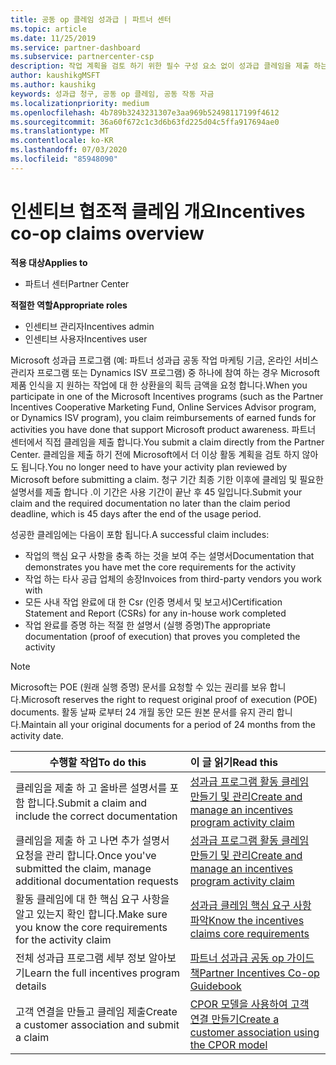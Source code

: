 ```yaml
---
title: 공동 op 클레임 성과급 | 파트너 센터
ms.topic: article
ms.date: 11/25/2019
ms.service: partner-dashboard
ms.subservice: partnercenter-csp
description: 작업 계획을 검토 하기 위한 필수 구성 요소 없이 성과급 클레임을 제출 하는 방법에 대해 알아봅니다.
author: kaushikgMSFT
ms.author: kaushikg
keywords: 성과급 청구, 공동 op 클레임, 공동 작동 자금
ms.localizationpriority: medium
ms.openlocfilehash: 4b789b3243231307e3aa969b52498117199f4612
ms.sourcegitcommit: 36a60f672c1c3d6b63fd225d04c5ffa917694ae0
ms.translationtype: MT
ms.contentlocale: ko-KR
ms.lasthandoff: 07/03/2020
ms.locfileid: "85948090"
---
```

# <a name="incentives-co-op-claims-overview"></a><span data-ttu-id="dc4c3-104">인센티브 협조적 클레임 개요</span><span class="sxs-lookup"><span data-stu-id="dc4c3-104">Incentives co-op claims overview</span></span>

<span data-ttu-id="dc4c3-105">**적용 대상**</span><span class="sxs-lookup"><span data-stu-id="dc4c3-105">**Applies to**</span></span>

- <span data-ttu-id="dc4c3-106">파트너 센터</span><span class="sxs-lookup"><span data-stu-id="dc4c3-106">Partner Center</span></span>

<span data-ttu-id="dc4c3-107">**적절한 역할**</span><span class="sxs-lookup"><span data-stu-id="dc4c3-107">**Appropriate roles**</span></span>

- <span data-ttu-id="dc4c3-108">인센티브 관리자</span><span class="sxs-lookup"><span data-stu-id="dc4c3-108">Incentives admin</span></span>
- <span data-ttu-id="dc4c3-109">인센티브 사용자</span><span class="sxs-lookup"><span data-stu-id="dc4c3-109">Incentives user</span></span>

<span data-ttu-id="dc4c3-110">Microsoft 성과급 프로그램 (예: 파트너 성과급 공동 작업 마케팅 기금, 온라인 서비스 관리자 프로그램 또는 Dynamics ISV 프로그램) 중 하나에 참여 하는 경우 Microsoft 제품 인식을 지 원하는 작업에 대 한 상환을의 획득 금액을 요청 합니다.</span><span class="sxs-lookup"><span data-stu-id="dc4c3-110">When you participate in one of the Microsoft Incentives programs (such as the Partner Incentives Cooperative Marketing Fund, Online Services Advisor program, or Dynamics ISV program), you claim reimbursements of earned funds for activities you have done that support Microsoft product awareness.</span></span> <span data-ttu-id="dc4c3-111">파트너 센터에서 직접 클레임을 제출 합니다.</span><span class="sxs-lookup"><span data-stu-id="dc4c3-111">You submit a claim directly from the Partner Center.</span></span> <span data-ttu-id="dc4c3-112">클레임을 제출 하기 전에 Microsoft에서 더 이상 활동 계획을 검토 하지 않아도 됩니다.</span><span class="sxs-lookup"><span data-stu-id="dc4c3-112">You no longer need to have your activity plan reviewed by Microsoft before submitting a claim.</span></span> <span data-ttu-id="dc4c3-113">청구 기간 최종 기한 이후에 클레임 및 필요한 설명서를 제출 합니다 .이 기간은 사용 기간이 끝난 후 45 일입니다.</span><span class="sxs-lookup"><span data-stu-id="dc4c3-113">Submit your claim and the required documentation no later than the claim period deadline, which is 45 days after the end of the usage period.</span></span>

<span data-ttu-id="dc4c3-114">성공한 클레임에는 다음이 포함 됩니다.</span><span class="sxs-lookup"><span data-stu-id="dc4c3-114">A successful claim includes:</span></span>

- <span data-ttu-id="dc4c3-115">작업의 핵심 요구 사항을 충족 하는 것을 보여 주는 설명서</span><span class="sxs-lookup"><span data-stu-id="dc4c3-115">Documentation that demonstrates you have met the core requirements for the activity</span></span>
- <span data-ttu-id="dc4c3-116">작업 하는 타사 공급 업체의 송장</span><span class="sxs-lookup"><span data-stu-id="dc4c3-116">Invoices from third-party vendors you work with</span></span>
- <span data-ttu-id="dc4c3-117">모든 사내 작업 완료에 대 한 Csr (인증 명세서 및 보고서)</span><span class="sxs-lookup"><span data-stu-id="dc4c3-117">Certification Statement and Report (CSRs) for any in-house work completed</span></span>
- <span data-ttu-id="dc4c3-118">작업 완료를 증명 하는 적절 한 설명서 (실행 증명)</span><span class="sxs-lookup"><span data-stu-id="dc4c3-118">The appropriate documentation (proof of execution) that proves you completed the activity</span></span> 

>[!NOTE]
><span data-ttu-id="dc4c3-119">Microsoft는 POE (원래 실행 증명) 문서를 요청할 수 있는 권리를 보유 합니다.</span><span class="sxs-lookup"><span data-stu-id="dc4c3-119">Microsoft reserves the right to request original proof of execution (POE) documents.</span></span> <span data-ttu-id="dc4c3-120">활동 날짜 로부터 24 개월 동안 모든 원본 문서를 유지 관리 합니다.</span><span class="sxs-lookup"><span data-stu-id="dc4c3-120">Maintain all your original documents for a period of 24 months from the activity date.</span></span> 

|<span data-ttu-id="dc4c3-121">**수행할 작업**</span><span class="sxs-lookup"><span data-stu-id="dc4c3-121">**To do this**</span></span>   |<span data-ttu-id="dc4c3-122">**이 글 읽기**</span><span class="sxs-lookup"><span data-stu-id="dc4c3-122">**Read this**</span></span>   |
|-----------------|:--------------------------------------|
|<span data-ttu-id="dc4c3-123">클레임을 제출 하 고 올바른 설명서를 포함 합니다.</span><span class="sxs-lookup"><span data-stu-id="dc4c3-123">Submit a claim and include the correct documentation</span></span>|[<span data-ttu-id="dc4c3-124">성과급 프로그램 활동 클레임 만들기 및 관리</span><span class="sxs-lookup"><span data-stu-id="dc4c3-124">Create and manage an incentives program activity claim</span></span>](create-incentives-claims.md)|
|<span data-ttu-id="dc4c3-125">클레임을 제출 하 고 나면 추가 설명서 요청을 관리 합니다.</span><span class="sxs-lookup"><span data-stu-id="dc4c3-125">Once you've submitted the claim, manage additional documentation requests</span></span>|[<span data-ttu-id="dc4c3-126">성과급 프로그램 활동 클레임 만들기 및 관리</span><span class="sxs-lookup"><span data-stu-id="dc4c3-126">Create and manage an incentives program activity claim</span></span>](create-incentives-claims.md)  |
|<span data-ttu-id="dc4c3-127">활동 클레임에 대 한 핵심 요구 사항을 알고 있는지 확인 합니다.</span><span class="sxs-lookup"><span data-stu-id="dc4c3-127">Make sure you know the core requirements for the activity claim</span></span>|[<span data-ttu-id="dc4c3-128">성과급 클레임 핵심 요구 사항 파악</span><span class="sxs-lookup"><span data-stu-id="dc4c3-128">Know the incentives claims core requirements</span></span>](core-requirements.md)   |
|<span data-ttu-id="dc4c3-129">전체 성과급 프로그램 세부 정보 알아보기</span><span class="sxs-lookup"><span data-stu-id="dc4c3-129">Learn the full incentives program details</span></span>|[<span data-ttu-id="dc4c3-130">파트너 성과급 공동 op 가이드 책</span><span class="sxs-lookup"><span data-stu-id="dc4c3-130">Partner Incentives Co-op Guidebook</span></span>](https://assets.microsoft.com/coop-guidebook.pdf)
|<span data-ttu-id="dc4c3-131">고객 연결을 만들고 클레임 제출</span><span class="sxs-lookup"><span data-stu-id="dc4c3-131">Create a customer association and submit a claim</span></span> |[<span data-ttu-id="dc4c3-132">CPOR 모델을 사용하여 고객 연결 만들기</span><span class="sxs-lookup"><span data-stu-id="dc4c3-132">Create a customer association using the CPOR model</span></span>](submit-osa-claim.md)|
                                                                                 
                                   
